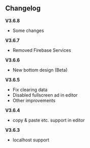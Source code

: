 ## Changelog
**V3.6.8**
- Some changes

**V3.6.7**
- Removed Firebase Services

**V3.6.6**
- New bottom design (Beta)

**V3.6.5**
- Fix clearing data
- Disabled fullscreen ad in editor
- Other improvements

**V3.6.4**
- copy & paste etc. support in editor

**V3.6.3**
- localhost support
